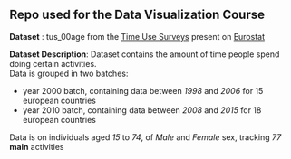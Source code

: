 ## Repo used for the Data Visualization Course ##

__Dataset__ : tus_00age from the [Time Use Surveys](https://ec.europa.eu/eurostat/web/time-use-surveys/data/database) present on [Eurostat](https://ec.europa.eu/eurostat/web/main/home)

__Dataset Description__:
Dataset contains the amount of time people spend doing certain activities.   
Data is grouped in two batches:  
- year 2000 batch, containing data between _1998_ and _2006_ for 15 european countries
- year 2010 batch, containing data between _2008_ and _2015_ for 18 european countries
  
Data is on individuals aged _15_ to _74_, of _Male_ and _Female_ sex, tracking _77_ __main__ activities

